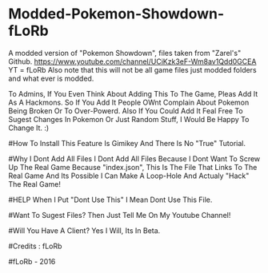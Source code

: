 # Modded-Pokemon-Showdown-fLoRb
A modded version of "Pokemon Showdown", files taken from "Zarel's" Github. https://www.youtube.com/channel/UCiKzk3eF-Wm8av1Qdd0GCEA YT = fLoRb
Also note that this will not be all game files just modded folders and what ever is modded. 




To Admins, If You Even Think About Adding This To The Game, Pleas Add It As A Hackmons. So If You Add It People OWnt Complain About Pokemon Being Broken Or To Over-Powerd. Also If You Could Add It Feal Free To  Sugest Changes In Pokemon Or Just Random Stuff, I Would Be Happy To Change It. :)

#How To Install
This Feature Is Gimikey And There Is No "True" Tutorial.


#Why I Dont Add All Files
I Dont Add All Files Because I Dont Want To Screw Up The Real Game Because "index.json", This Is The File That Links To The Real Game And Its Possible I Can Make A Loop-Hole And Actualy "Hack" The Real Game!

#HELP 
When I Put "Dont Use This" I Mean Dont Use This File.

#Want To Sugest Files?
Then Just Tell Me On My Youtube Channel!


#Will You Have A Client?
Yes I Will, Its In Beta.


#Credits :
fLoRb  



#fLoRb - 2016



